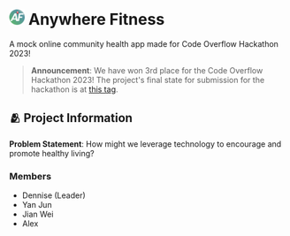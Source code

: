 <h1>
    <img src="public/assets/icon.png" style="height: 1em;"/>
    <span>Anywhere Fitness</span>
</h1>

A mock online community health app made for Code Overflow Hackathon 2023!

> **Announcement**: We have won 3rd place for the Code Overflow Hackathon 2023! The project's final state for submission for the hackathon is at [this tag](https://github.com/dentolos19/anywhere-fitness/tree/final).

## 🫂 Project Information

**Problem Statement**: How might we leverage technology to encourage and promote healthy living?

### Members

- Dennise (Leader)
- Yan Jun
- Jian Wei
- Alex